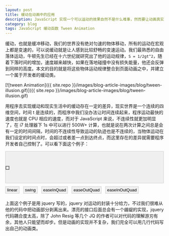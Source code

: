 ```yaml
---
layout: post
title: 缓动在动画中的应用
description: JavaScript 实现一个可以运动的效果自然不是什么难事，然而要让动画真实的表现出来，这就离不开缓动函数(Tween)了。
category: blog
tags: JavaScript 缓动函数 Tween Animation
---
```


缓动，也就是缓冲移动，我们的世界没有绝对匀速的物体移动，所有的运动在宏观上都是变速的，可以说缓动就是让人感到比较舒畅的变速运动。我们最熟悉的自由落体运动，牛顿先生已经在十六世纪就研究出了他的运动规律，`S = 1/2gt^2`，随着下落时间的增加，速度越来越快，如果在落地碰撞中没有损失能量，他还会反弹到同样的高度。本文的目的就是将这些物体运动规律整合到页面动画之中，并建立一个属于开发者的缓动类。

[![tween Animation]({{ site.repo }}/images/blog-article-images/blog/tween-illusion.gif)]({{ site.repo }}/images/blog-article-images/blog/tween-illusion.gif)

用程序去实现缓动和现实生活中的缓动存在一定的差异，现实世界是一个连续的四维空间，时间 t 是连续的，而程序中我们没办法让时间连续起来，程序运动最快的速度也就是 CPU 相应的速度，而对于 JavaScript 来说，不连续性就更加明显了，在 i7 处理器下 1s 中可以进行 500W+ 计算，也就是说在两次计算之间总是会有一定的时间间隔，时间的不连续性导致运动的轨迹也是不连续的，当物体运动在我们设定的时间点时，会超过或者差一点到达终点，而这里存在的差异就需要程序开发者自己控制了。可以看下面这个例子：

<div class="tween-demo" style="height:100px; border:1px solid #CCC; background:#EFEFEF; position:relative;margin-bottom:10px;">
	<span style="position:absolute; width:8px;height:8px;margin-top:-4px;top:50%;left:0;border:2px solid #666;"></span>
</div>
<div class="tween-ctrl" style="margin-bottom:20px;">
	<input type="button" value="linear" style="border:1px solid #ccc; background:#EFEFEF;padding:3px 5px; cursor:pointer; margin-right:8px" />
	<input type="button" value="swing" style="border:1px solid #ccc; background:#EFEFEF;padding:3px 5px; cursor:pointer; margin-right:8px"  />
	<input type="button" value="easeInQuad" style="border:1px solid #ccc; background:#EFEFEF;padding:3px 5px; cursor:pointer; margin-right:8px" />
	<input type="button" value="easeOutQuad" style="border:1px solid #ccc; background:#EFEFEF;padding:3px 5px; cursor:pointer; margin-right:8px" />
	<input type="button" value="easeInOutQuad" style="border:1px solid #ccc; background:#EFEFEF;padding:3px 5px; cursor:pointer; margin-right:8px" />
</div>

上面这个例子是用 jquery 写的，jquery 对运动的封装十分给力，不过我们很难从他的代码中把动画部分剥离出来。漂亮的接口后面总会有一个龌龊的实现，jquery 代码耦合度太高，除了 John Resig 等几个 JQ 的作者可以对代码的理解游刃有余，其他人只能望而却步。但是动画的实现并不复杂，我们完全可以用几行代码写出自己的动画类。



<script type="text/javascript">
	 jQuery.extend(jQuery.easing, {
		easeInQuad: function(x, t, b, c, d) {
			return c * (t /= d) * t + b;
		},
		easeOutQuad: function(x, t, b, c, d) {
			return -c * (t /= d) * (t - 2) + b;
		},
		easeInOutQuad: function(x, t, b, c, d) {
			if ((t /= d / 2) < 1) return c / 2 * t * t + b;
				return -c / 2 * ((--t) * (t - 2) - 1) + b;
		}
	});
	$(function(){
		var $ctrl = $(".tween-ctrl input"),
			$box = $(".tween-demo"),
			$demo = $box.find("span");
		$ctrl.on("click", function(){
			var $this = $(this), type = $this.val();
			$demo.stop().css({"left": 0}).animate({"left": $box.width() - $demo.width()}, 1000, type, function(){
				$demo.animate({"left": 0}, 1000, type, function(){});
			});
		});
	});
</script>